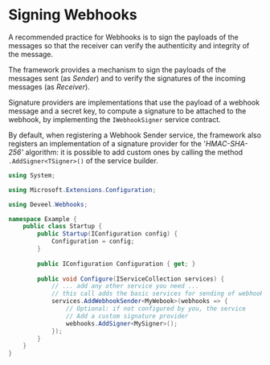 # Signing Webhooks

A recommended practice for Webhooks is to sign the payloads of the messages so that the receiver can verify the authenticity and integrity of the message.&#x20;

The framework provides a mechanism to sign the payloads of the messages sent (as _Sender_) and to verify the signatures of the incoming messages (as _Receiver_).

Signature providers are implementations that use the payload of a webhook message and a secret key, to compute a signature to be attached to the webhook, by implementing the `IWebhookSigner` service contract.

By default, when registering a Webhook Sender service, the framework also registers an implementation of a signature provider for the '_HMAC-SHA-256'_ algorithm: it is possible to add custom ones by calling the method `.AddSigner<TSigner>()` of the service builder.

```csharp
using System;

using Microsoft.Extensions.Configuration;

using Deveel.Webhooks;

namespace Example {
    public class Startup {
        public Startup(IConfiguration config) {
            Configuration = config;
        }
        
        public IConfiguration Configuration { get; }
        
        public void Configure(IServiceCollection services) {
            // ... add any other service you need ...
            // this call adds the basic services for sending of webhooks
            services.AddWebhookSender<MyWebook>(webhooks => {
                // Optional: if not configured by you, the service
                // Add a custom signature provider
                webhooks.AddSigner<MySigner>();
            });
        }
    }
}
```
